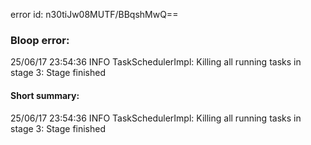 error id: n30tiJw08MUTF/BBqshMwQ==
### Bloop error:

25/06/17 23:54:36 INFO TaskSchedulerImpl: Killing all running tasks in stage 3: Stage finished
#### Short summary: 

25/06/17 23:54:36 INFO TaskSchedulerImpl: Killing all running tasks in stage 3: Stage finished